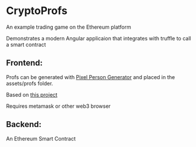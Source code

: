 # CryptoProfs
An example trading game on the Ethereum platform

Demonstrates a modern Angular applicaion that integrates with truffle to call a smart contract

## Frontend:

Profs can be generated with [Pixel Person Generator](https://github.com/mibzman/PixelPersonGenerator) and placed in the assets/profs folder.

Based on [this project](https://github.com/Nikhil22/angular4-truffle-starter-dapp)

Requires metamask or other web3 browser

## Backend:

An Ethereum Smart Contract
